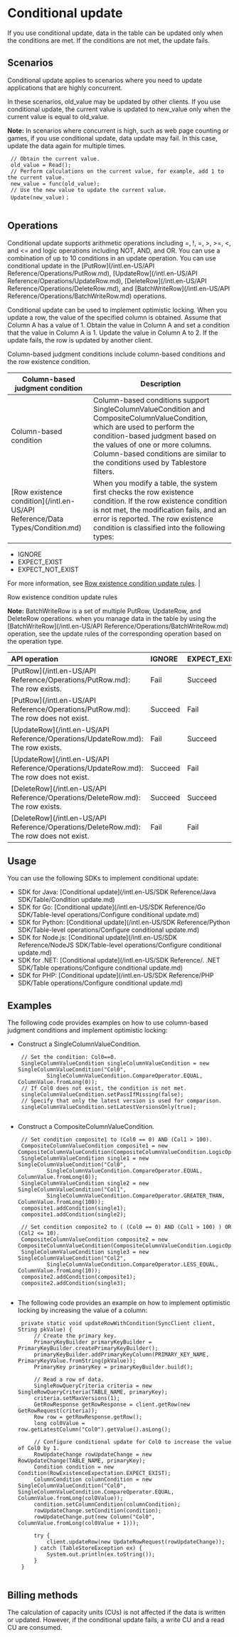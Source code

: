 # Conditional update

If you use conditional update, data in the table can be updated only when the conditions are met. If the conditions are not met, the update fails.

## Scenarios

Conditional update applies to scenarios where you need to update applications that are highly concurrent.

In these scenarios, old\_value may be updated by other clients. If you use conditional update, the current value is updated to new\_value only when the current value is equal to old\_value.

**Note:** In scenarios where concurrent is high, such as web page counting or games, if you use conditional update, data update may fail. In this case, update the data again for multiple times.

```
 // Obtain the current value.
 old_value = Read();
 // Perform calculations on the current value, for example, add 1 to the current value.
 new_value = func(old_value);
 // Use the new value to update the current value.
 Update(new_value)；
				
```

## Operations

Conditional update supports arithmetic operations including =, !, =, \>, \>=, <, and <= and logic operations including NOT, AND, and OR. You can use a combination of up to 10 conditions in an update operation. You can use conditional update in the [PutRow](/intl.en-US/API Reference/Operations/PutRow.md), [UpdateRow](/intl.en-US/API Reference/Operations/UpdateRow.md), [DeleteRow](/intl.en-US/API Reference/Operations/DeleteRow.md), and [BatchWriteRow](/intl.en-US/API Reference/Operations/BatchWriteRow.md) operations.

Conditional update can be used to implement optimistic locking. When you update a row, the value of the specified column is obtained. Assume that Column A has a value of 1. Obtain the value in Column A and set a condition that the value in Column A is 1. Update the value in Column A to 2. If the update fails, the row is updated by another client.

Column-based judgment conditions include column-based conditions and the row existence condition.

|Column-based judgment condition|Description|
|-------------------------------|-----------|
|Column-based condition|Column-based conditions support SingleColumnValueCondition and CompositeColumnValueCondition, which are used to perform the condition-based judgment based on the values of one or more columns. Column-based conditions are similar to the conditions used by Tablestore filters.|
|[Row existence condition](/intl.en-US/API Reference/Data Types/Condition.md)|When you modify a table, the system first checks the row existence condition. If the row existence condition is not met, the modification fails, and an error is reported. The row existence condition is classified into the following types:

-   IGNORE
-   EXPECT\_EXIST
-   EXPECT\_NOT\_EXIST

 For more information, see [Row existence condition update rules](#p_475_9wy_nbk). |

Row existence condition update rules

**Note:** BatchWriteRow is a set of multiple PutRow, UpdateRow, and DeleteRow operations. when you manage data in the table by using the [BatchWriteRow](/intl.en-US/API Reference/Operations/BatchWriteRow.md) operation, see the update rules of the corresponding operation based on the operation type.

|API operation|IGNORE|EXPECT\_EXIST|EXPECT\_NOT\_EXIST|
|:------------|:-----|:------------|:-----------------|
|[PutRow](/intl.en-US/API Reference/Operations/PutRow.md): The row exists.|Fail|Succeed|Fail|
|[PutRow](/intl.en-US/API Reference/Operations/PutRow.md): The row does not exist.|Succeed|Fail|Fail|
|[UpdateRow](/intl.en-US/API Reference/Operations/UpdateRow.md): The row exists.|Fail|Succeed|Fail|
|[UpdateRow](/intl.en-US/API Reference/Operations/UpdateRow.md): The row does not exist.|Succeed|Fail|Fail|
|[DeleteRow](/intl.en-US/API Reference/Operations/DeleteRow.md): The row exists.|Succeed|Succeed|Fail|
|[DeleteRow](/intl.en-US/API Reference/Operations/DeleteRow.md): The row does not exist.|Fail|Fail|Fail|

## Usage

You can use the following SDKs to implement conditional update:

-   SDK for Java: [Conditional update](/intl.en-US/SDK Reference/Java SDK/Table/Condition update.md)
-   SDK for Go: [Conditional update](/intl.en-US/SDK Reference/Go SDK/Table-level operations/Configure conditional update.md)
-   SDK for Python: [Conditional update](/intl.en-US/SDK Reference/Python SDK/Table-level operations/Configure conditional update.md)
-   SDK for Node.js: [Conditional update](/intl.en-US/SDK Reference/NodeJS SDK/Table-level operations/Configure conditional update.md)
-   SDK for .NET: [Conditional update](/intl.en-US/SDK Reference/. .NET SDK/Table operations/Configure conditional update.md)
-   SDK for PHP: [Conditional update](/intl.en-US/SDK Reference/PHP SDK/Table operations/Configure conditional update.md)

## Examples

The following code provides examples on how to use column-based judgment conditions and implement optimistic locking:

-   Construct a SingleColumnValueCondition.

    ```
     // Set the condition: Col0==0.
     SingleColumnValueCondition singleColumnValueCondition = new SingleColumnValueCondition("Col0",
             SingleColumnValueCondition.CompareOperator.EQUAL, ColumnValue.fromLong(0));
     // If Col0 does not exist, the condition is not met.
     singleColumnValueCondition.setPassIfMissing(false);
     // Specify that only the latest version is used for comparison.
     singleColumnValueCondition.setLatestVersionsOnly(true);
    					
    ```

-   Construct a CompositeColumnValueCondition.

    ```
     // Set condition composite1 to (Col0 == 0) AND (Col1 > 100).
     CompositeColumnValueCondition composite1 = new CompositeColumnValueCondition(CompositeColumnValueCondition.LogicOperator.AND);
     SingleColumnValueCondition single1 = new SingleColumnValueCondition("Col0",
             SingleColumnValueCondition.CompareOperator.EQUAL, ColumnValue.fromLong(0));
     SingleColumnValueCondition single2 = new SingleColumnValueCondition("Col1",
             SingleColumnValueCondition.CompareOperator.GREATER_THAN, ColumnValue.fromLong(100));
     composite1.addCondition(single1);
     composite1.addCondition(single2);
    
     // Set condition composite2 to ( (Col0 == 0) AND (Col1 > 100) ) OR (Col2 <= 10).
     CompositeColumnValueCondition composite2 = new CompositeColumnValueCondition(CompositeColumnValueCondition.LogicOperator.OR);
     SingleColumnValueCondition single3 = new SingleColumnValueCondition("Col2",
             SingleColumnValueCondition.CompareOperator.LESS_EQUAL, ColumnValue.fromLong(10));
     composite2.addCondition(composite1);
     composite2.addCondition(single3);     
    					
    ```

-   The following code provides an example on how to implement optimistic locking by increasing the value of a column:

    ```
     private static void updateRowWithCondition(SyncClient client, String pkValue) {
         // Create the primary key.
         PrimaryKeyBuilder primaryKeyBuilder = PrimaryKeyBuilder.createPrimaryKeyBuilder();
         primaryKeyBuilder.addPrimaryKeyColumn(PRIMARY_KEY_NAME, PrimaryKeyValue.fromString(pkValue));
         PrimaryKey primaryKey = primaryKeyBuilder.build();
    
         // Read a row of data.
         SingleRowQueryCriteria criteria = new SingleRowQueryCriteria(TABLE_NAME, primaryKey);
         criteria.setMaxVersions(1);
         GetRowResponse getRowResponse = client.getRow(new GetRowRequest(criteria));
         Row row = getRowResponse.getRow();
         long col0Value = row.getLatestColumn("Col0").getValue().asLong();
    
         // Configure conditional update for Col0 to increase the value of Col0 by 1.
         RowUpdateChange rowUpdateChange = new RowUpdateChange(TABLE_NAME, primaryKey);
         Condition condition = new Condition(RowExistenceExpectation.EXPECT_EXIST);
         ColumnCondition columnCondition = new SingleColumnValueCondition("Col0", SingleColumnValueCondition.CompareOperator.EQUAL, ColumnValue.fromLong(col0Value));
         condition.setColumnCondition(columnCondition);
         rowUpdateChange.setCondition(condition);
         rowUpdateChange.put(new Column("Col0", ColumnValue.fromLong(col0Value + 1)));
    
         try {
             client.updateRow(new UpdateRowRequest(rowUpdateChange));
         } catch (TableStoreException ex) {
             System.out.println(ex.toString());
         }
     }
    					
    ```


## Billing methods

The calculation of capacity units \(CUs\) is not affected if the data is written or updated. However, if the conditional update fails, a write CU and a read CU are consumed.

